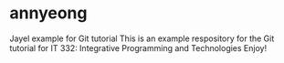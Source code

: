 # annyeong 
Jayel example for Git tutorial
This is an example respository for the Git tutorial for IT 332: Integrative Programming and Technologies
Enjoy!